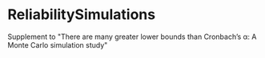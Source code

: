 # ReliabilitySimulations
Supplement to "There are many greater lower bounds than Cronbach’s α: A Monte Carlo simulation study"
